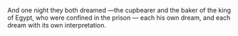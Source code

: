 And one night they both dreamed —the cupbearer and the baker of the king of Egypt, who were confined in the prison — each his own dream, and each dream with its own interpretation.
